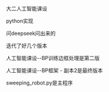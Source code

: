 大二人工智能课设

python实现

问deepseek问出来的

迭代了好几个版本

人工智能课设--BP训练边框处理是第二版

人工智能课设--BP框架 - 副本2是最终版本

sweeping_robot.py是主程序
